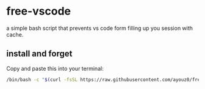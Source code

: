 # free-vscode
a simple bash script that prevents vs code form filling up you session with cache.

## install and forget
Copy and paste this into your terminal:

```bash
/bin/bash -c "$(curl -fsSL https://raw.githubusercontent.com/ayouz0/free-vscode/main/vscode-goinfre.sh)"
